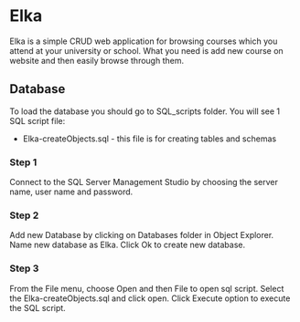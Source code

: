 # Elka

Elka is a simple CRUD web application for browsing courses which you attend at your university or school. What you need is add new course on website and then easily browse through them.

## Database

To load the database you should go to SQL_scripts folder. You will see 1 SQL script file:
- Elka-createObjects.sql - this file is for creating tables and schemas

### Step 1

Connect to the SQL Server Management Studio by choosing the server name, user name and password.

### Step 2

Add new Database by clicking on Databases folder in Object Explorer. Name new database as Elka. Click Ok to create new database.

### Step 3

From the File menu, choose Open and then File to open sql script. Select the Elka-createObjects.sql and click open. Click Execute option to execute the SQL script.